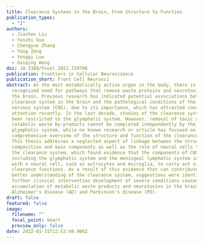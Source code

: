 ```yaml
---
title: Clearance Systems in the Brain, From Structure to Function
publication_types:
  - "2"
authors:
  - Jiachen Liu
  - Yunzhi Guo
  - Chengyue Zhang
  - Yang Zeng
  - Yongqi Luo
  - Gaiqing Wang
doi: 10.3389/fncel.2021.729706
publication: Frontiers in Cellular Neuroscience
publication_short: Front Cell Neurosci
abstract: As the most metabolically active organ in the body, there is a
  recognized need for pathways that remove waste proteins and neurotoxins from
  the brain. Previous research has indicated potential associations between the
  clearance system in the brain and the pathological conditions of the central
  nervous system (CNS), due to its importance, which has attracted considerable
  attention recently. In the last decade, studies of the clearance system have
  been restricted to the glymphatic system. However, removal of toxic and
  catabolic waste by-products cannot be completed independently by the
  glymphatic system, while no known research or article has focused on a
  comprehensive overview of the structure and function of the clearance system.
  This thesis addresses a neglected aspect of linkage between the structural
  composition and main components as well as the role of neural cells throughout
  the clearance system, which found evidence that the components of CNS
  including the glymphatic system and the meningeal lymphatic system interact
  with a neural cell, such as astrocytes and microglia, to carry out vital
  clearance functions. As a result of this evidence that can contribute to a
  better understanding of the clearance system, suggestions were identified for
  further clinical intervention development of severe conditions caused by the
  accumulation of metabolic waste products and neurotoxins in the brain, such as
  Alzheimer's disease (AD) and Parkinson's disease (PD).
draft: false
featured: false
image:
  filename: ""
  focal_point: Smart
  preview_only: false
date: 2022-01-31T12:52:49.906Z
---
```

